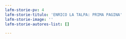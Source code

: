 ```yaml
---
lafm-storie-pv: 4
lafm-storie-titulo: 'ENRICO LA TALPA: PRIMA PAGINA'
lafm-storie-image: ''
lafm-storie-autores-list: []

---
```

